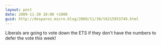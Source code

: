```yaml
---
layout: post
date: 2009-11-30 10:00 +1000
guid: http://desparoz.micro.blog/2009/11/30/t6215953749.html
---
```

Liberals are going to vote down the ETS if they don't have the numbers to defer the vote this week!
